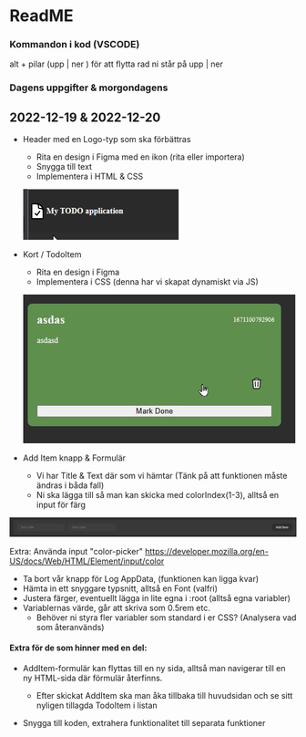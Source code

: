# ReadME
### Kommandon i kod (VSCODE)
alt + pilar (upp | ner ) för att flytta rad ni står på upp | ner

### Dagens uppgifter & morgondagens
## 2022-12-19 & 2022-12-20

- Header med en Logo-typ som ska förbättras
  - Rita en design i Figma med en ikon (rita eller importera)
  - Snygga till text
  - Implementera i HTML & CSS

  ![](assets/header-icon-text.jpg)

- Kort / TodoItem
  - Rita en design i Figma
  - Implementera i CSS (denna har vi skapat dynamiskt via JS)

  ![](assets/todo-item.jpg)

- Add Item knapp & Formulär
  - Vi har Title & Text där som vi hämtar
  (Tänk på att funktionen måste ändras i båda fall)
  - Ni ska lägga till så man kan skicka med colorIndex(1-3), alltså en input för färg

 ![](assets/form.jpg)

  Extra:
  Använda input "color-picker"
  https://developer.mozilla.org/en-US/docs/Web/HTML/Element/input/color

- Ta bort vår knapp för Log AppData, (funktionen kan ligga kvar)
- Hämta in ett snyggare typsnitt, alltså en Font (valfri)
- Justera färger, eventuellt lägga in lite egna i :root (alltså egna variabler)
- Variablernas värde, går att skriva som 0.5rem etc.
  - Behöver ni styra fler variabler som standard i er CSS? (Analysera vad som återanvänds)


#### **Extra för de som hinner med en del:**
- AddItem-formulär kan flyttas till en ny sida, alltså man navigerar till en ny HTML-sida där
förmulär återfinns.
  - Efter skickat AddItem ska man åka tillbaka till huvudsidan och se sitt nyligen tillagda TodoItem i listan

- Snygga till koden, extrahera funktionalitet till separata funktioner
